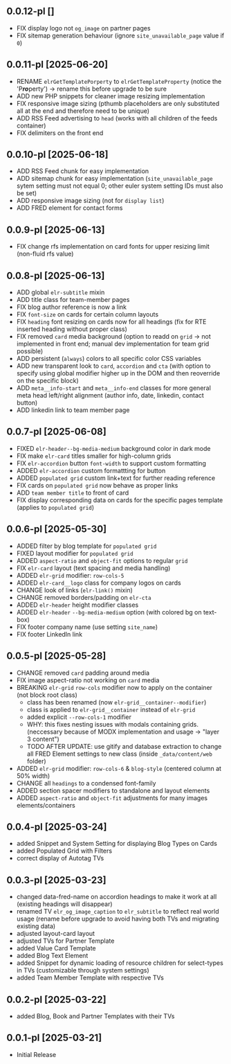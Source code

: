 0.0.12-pl []
---
- FIX display logo not `og_image` on partner pages
- FIX sitemap generation behaviour (ignore `site_unavailable_page` value if `0`)

0.0.11-pl [2025-06-20]
---
- RENAME `elrGetTemplatePorperty` to `elrGetTemplateProperty` (notice the 'P***ro***perty') -> rename this before upgrade to be sure
- ADD new PHP snippets for cleaner image resizing implementation
- FIX responsive image sizing (pthumb placeholders are only substituted all at the end and therefore need to be unique)
- ADD RSS Feed advertising to `head` (works with all children of the feeds container)
- FIX delimiters on the front end

0.0.10-pl [2025-06-18]
---
- ADD RSS Feed chunk for easy implementation
- ADD sitemap chunk for easy implementation
  (`site_unavailable_page` sytem setting must not equal 0; other euler system setting IDs must also be set)
- ADD responsive image sizing (not for `display list`)
- ADD FRED element for contact forms

0.0.9-pl [2025-06-13]
---
- FIX change rfs implementation on card fonts for upper resizing limit (non-fluid rfs value)

0.0.8-pl [2025-06-13]
---
- ADD global `elr-subtitle` mixin
- ADD title class for team-member pages
- FIX blog author reference is now a link
- FIX `font-size` on cards for certain column layouts
- FIX `heading` font resizing on cards now for all headings (fix for RTE inserted heading without proper class)
- FIX removed `card` media background (option to readd on `grid` -> not implemented in front end; manual dev implementation for team grid possible)
- ADD persistent (`always`) colors to all specific color CSS variables
- ADD new transparent look to `card`, `accordion` and `cta` (with option to specify using global modifier higher up in the DOM and then reoverride on the specific block)
- ADD `meta__info-start` and `meta__info-end` classes for more general meta head left/right alignment (author info, date, linkedin, contact button)
- ADD linkedin link to team member page

0.0.7-pl [2025-06-08]
---
- FIXED `elr-header--bg-media-medium` background color in dark mode
- FIX make `elr-card` titles smaller for high-column grids
- FIX `elr-accordion` button `font-width` to support custom formatting
- ADDED `elr-accordion` custom formattting for button
- ADDED `populated grid` custom link+text for further reading reference
- FIX cards on `populated grid` now behave as proper links
- ADD `team member title` to front of card
- FIX display corresponding data on cards for the specific pages template (applies to `populated grid`)

0.0.6-pl [2025-05-30]
---
- ADDED filter by blog template for `populated grid`
- FIXED layout modifier for `populated grid`
- ADDED `aspect-ratio` and `object-fit` options to regular `grid`
- FIX `elr-card` layout (text spacing and media handling)
- ADDED `elr-grid` modifier: `row-cols-5`
- ADDED `elr-card__logo` class for company logos on cards
- CHANGE look of links (`elr-link()` mixin)
- CHANGE removed borders/padding on `elr-cta`
- ADDED `elr-header` height modifier classes
- ADDED `elr-header` `--bg-media-medium` option (with colored bg on text-box)
- FIX footer company name (use setting `site_name`)
- FIX footer LinkedIn link

0.0.5-pl [2025-05-28]
---
- CHANGE removed `card` padding around media
- FIX image aspect-ratio not working on `card` media
- BREAKING `elr-grid` `row-cols` modifier now to apply on the container (not block root class)
  - class has been renamed (now `elr-grid__container--modifier`)
  - class is applied to `elr-grid__container` instead of `elr-grid`
  - added explicit `--row-cols-1` modifier
  - WHY: this fixes nesting issues with modals containing grids. (neccessary because of MODX implementation and usage -> "layer 3 content")
  - TODO AFTER UPDATE: use gitify and database extraction to change all FRED Element settings to new class (inside `_data/content/web` folder)
- ADDED `elr-grid` modifier: `row-cols-6` & `blog-style` (centered column at 50% width)
- CHANGE all `headings` to a condensed font-family
- ADDED section spacer modifiers to standalone and layout elements
- ADDED `aspect-ratio` and `object-fit` adjustments for many images elements/containers

0.0.4-pl [2025-03-24]
---
- added Snippet and System Setting for displaying Blog Types on Cards
- added Populated Grid with Filters
- correct display of Autotag TVs

0.0.3-pl [2025-03-23]
---
- changed data-fred-name on accordion headings to make it work at all (existing headings will disappear)
- renamed TV `elr_og_image_caption` to `elr_subtitle` to reflect real world usage (rename before upgrade to avoid having both TVs and migrating existing data)
- adjusted layout-card layout
- adjusted TVs for Partner Template
- added Value Card Template
- added Blog Text Element
- added Snippet for dynamic loading of resource children for select-types in TVs (customizable through system settings)
- added Team Member Template with respective TVs

0.0.2-pl [2025-03-22]
---
- added Blog, Book and Partner Templates with their TVs

0.0.1-pl [2025-03-21]
---
- Initial Release
